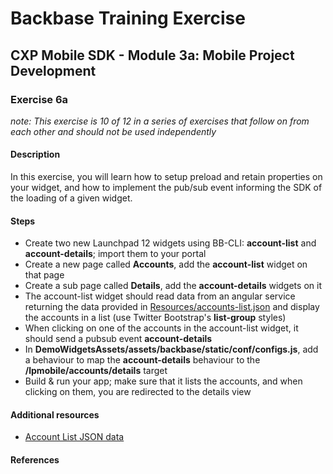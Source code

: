 # Backbase Training Exercise

## CXP Mobile SDK - Module 3a: Mobile Project Development

### Exercise 6a

_note: This exercise is 10 of 12 in a series of exercises that follow on from each other and should not be used independently_

#### Description

In this exercise, you will learn how to setup preload and retain properties on your widget, and how to implement the pub/sub event informing the SDK of the loading of a given widget.

#### Steps

 - Create two new Launchpad 12 widgets using BB-CLI: **account-list** and **account-details**; import them to your portal
 - Create a new page called **Accounts**, add the **account-list** widget on that page
 - Create a sub page called **Details**, add the **account-details** widgets on it
 - The account-list widget should read data from an angular service returning the data provided in [Resources/accounts-list.json](../../Resources/accounts-list.json) and display the accounts in a list (use Twitter Bootstrap's **list-group** styles)
 - When clicking on one of the accounts in the account-list widget, it should send a pubsub event **account-details**
 - In **DemoWidgetsAssets/assets/backbase/static/conf/configs.js**, add a behaviour to map the **account-details** behaviour to the **/lpmobile/accounts/details** target
 - Build & run your app; make sure that it lists the accounts, and when clicking on them, you are redirected to the details view

#### Additional resources

 - [Account List JSON data](../../Resources/accounts-list.json)

#### References
